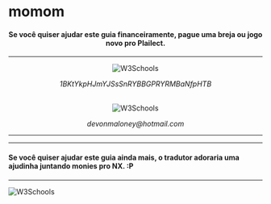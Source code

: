 # momom
<h4 align="center">Se você quiser ajudar este guia financeiramente, pague uma breja ou jogo novo pro Plailect.</h4>

---

<div align="center">
<img border="0" alt="W3Schools" src="https://blockchain.info/Resources/buttons/donate_64.png">
<p align="center"><i>1BKtYkpHJmYJSsSnRYBBGPRYRMBaNfpHTB	</i></p></div>

<br>

<div align="center">
<img border="0" alt="W3Schools" src="http://i.imgur.com/igzN9wS.jpg">
<p align="center"><i>devonmaloney@hotmail.com</i></p>
</div>

---
---

<h4 align="left">Se você quiser ajudar este guia ainda mais, o tradutor adoraria uma ajudinha juntando monies pro NX. :P</h4>

---

<div align="left">
<img border="0" alt="W3Schools" src="https://stc.pagseguro.uol.com.br/public/img/botoes/doacoes/209x48-doar-assina.gif" name="submit"/>
<form action="https://pagseguro.uol.com.br/checkout/v2/donation.html" method="post">
<input type="hidden" name="currency" value="BRL" />
<input type="hidden" name="receiverEmail" value="derfderk@gmail.com" />
<input type="hidden" name="iot" value="button" />
</form>
